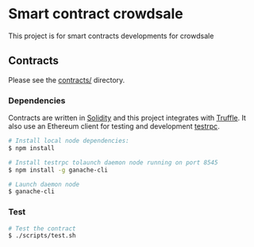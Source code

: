 # Smart contract crowdsale

This project is for smart contracts developments for crowdsale

## Contracts

Please see the [contracts/](contracts) directory.

### Dependencies

Contracts are written in [Solidity](https://solidity.readthedocs.io/en/develop/) and this project integrates with [Truffle](https://github.com/ConsenSys/truffle). It also use an Ethereum client for testing and development [testrpc](https://github.com/ethereumjs/testrpc).

```sh
# Install local node dependencies:
$ npm install
```

```sh
# Install testrpc tolaunch daemon node running on port 8545
$ npm install -g ganache-cli
```

```sh
# Launch daemon node
$ ganache-cli
```

### Test

```sh
# Test the contract
$ ./scripts/test.sh
```
